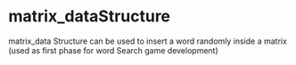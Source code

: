 # matrix_dataStructure
matrix_data Structure can be used to insert a word randomly inside a matrix (used as first phase for word Search game development)
